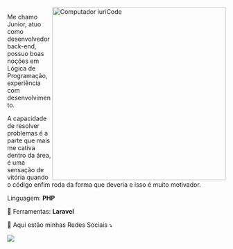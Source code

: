 <img src="https://raw.githubusercontent.com/MicaelliMedeiros/micaellimedeiros/master/image/computer-illustration.png" min-width="400px" max-width="400px" width="400px" align="right" alt="Computador iuriCode">

<p align="left"> 
Me chamo Junior, atuo como desenvolvedor back-end, possuo boas noções em Lógica de Programação, experiência com desenvolvimento.
  
A capacidade de resolver problemas é a parte que mais me cativa dentro da área, é uma sensação de vitória quando o código enfim roda da forma que deveria e isso é muito motivador.

</p>

<p align="left">
    Linguagem: <strong>PHP</strong>
</p>

<p align="left">
  💼 Ferramentas: <strong>Laravel</strong>
</p>

<p align="left">
  💌 Aqui estão minhas Redes Sociais ⤵️
</p>

<p align="left">
  
  <a href="https://www.linkedin.com/in/junior-hervis-434029122/" alt="Linkedin">
  <img src="https://img.shields.io/badge/-Linkedin-0e76a8?style=flat-square&logo=Linkedin&logoColor=white&link=https://www.linkedin.com/in/francisco-c%C3%A9sar-94838b17b/" /></a>

</p>

